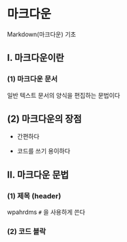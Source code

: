 # 마크다운

Markdown(마크다운) 기초

## I. 마크다운이란

### (1) 마크다운 문서

일반 텍스트 문서의 양식을 편집하는 문법이다

## (2) 마크다운의 장점

- 간편하다

- 코드를 쓰기 용이하다

  

##  II. 마크다운 문법

### (1) 제목 (header)

wpahrdms `#` 을 사용하게 쓴다



### (2) 코드 블락

